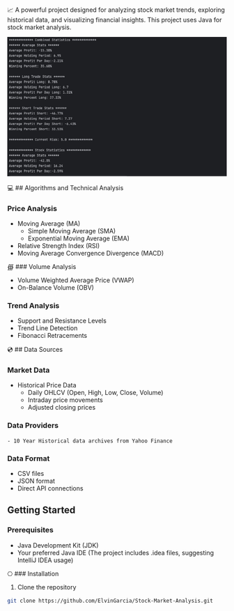 
📈 A powerful project designed for analyzing stock market trends, exploring historical data, and visualizing financial insights. 
This project uses Java for stock market analysis.

![img.png](img.png)

💻 ## Algorithms and Technical Analysis
### Price Analysis
- Moving Average (MA)
    - Simple Moving Average (SMA)
    - Exponential Moving Average (EMA)
- Relative Strength Index (RSI)
- Moving Average Convergence Divergence (MACD)

∰ ### Volume Analysis
- Volume Weighted Average Price (VWAP)
- On-Balance Volume (OBV)

### Trend Analysis
- Support and Resistance Levels
- Trend Line Detection
- Fibonacci Retracements

💿 ## Data Sources
### Market Data
- Historical Price Data
    - Daily OHLCV (Open, High, Low, Close, Volume)
    - Intraday price movements
    - Adjusted closing prices

### Data Providers
    - 10 Year Historical data archives from Yahoo Finance

### Data Format
- CSV files
- JSON format
- Direct API connections

## Getting Started

### Prerequisites
- Java Development Kit (JDK)
- Your preferred Java IDE (The project includes .idea files, suggesting IntelliJ IDEA usage)

⎔ ### Installation
1. Clone the repository
```bash
git clone https://github.com/ElvinGarcia/Stock-Market-Analysis.git